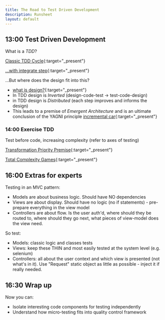 ```yaml
---
title: The Road to Test Driven Development
description: Runsheet
layout: default
---
```


## 13:00 Test Driven Development

What is a _TDD_?

[Classic TDD Cycle](assets/images/tdd_black.png){:target="_present"}

[...with integrate step](assets/images/tdd4_black.png){:target="_present"}

...But where does the design fit into this?
- [what is design?](what_is_design){:target="_present"}
- In TDD design is _Inverted_  (design-code-test -> test-code-design)
- in TDD design is _Distributed_ (each step improves and informs the design)
- This leads to a premise of _Emergent Architecture_ and is an ultimate conclusion of the YAGNI principle [incremental car](https://blog.crisp.se/wp-content/uploads/2016/01/mvp.png){:target="_present"}

### 14:00 Exercise TDD

Test before code, increasing complexity (refer to axes of testing)

[Transformation Priority Premise](http://blog.cleancoder.com/uncle-bob/2013/05/27/TheTransformationPriorityPremise.html){:target="_present"}

[Total Complexity Games](https://pete-the-programmer.com/tdd-ex-tdd-final/){:target="_present"}


## 16:00 Extras for experts

Testing in an MVC pattern:
- Models are about business logic.  Should have NO dependencies
- Views are about display.  Should have no logic (no if statements) - pre-prepare everything in the view model
- Controllers are about flow. Is the user auth'd, where should they be routed to, where should they go next, what pieces of view-model does the view need.

So test:
- Models: classic logic and classes tests
- Views: keep these THIN and most easily tested at the system level (e.g. selenium)
- Controllers: all about the user context and which view is presented (not what's in it).  Use "Request" static object as little as possible - inject it if really needed.


## 16:30 Wrap up

Now you can: 
- Isolate interesting code components for testing independently
- Understand how micro-testing fits into quality control framework
